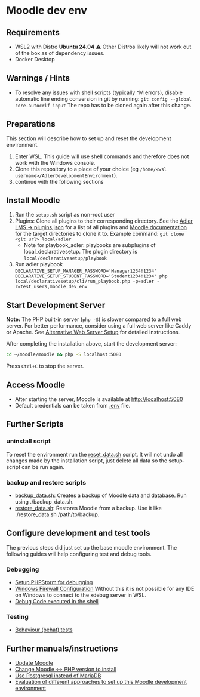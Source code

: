 # Moodle dev env

## Requirements
- WSL2 with Distro **Ubuntu 24.04**
  ⚠️ Other Distros likely will not work out of the box as of dependency issues.
- Docker Desktop

## Warnings / Hints
- To resolve any issues with shell scripts (typically ^M errors), disable automatic line ending conversion in git by running:
`git config --global core.autocrlf input`
The repo has to be cloned again after this change.

## Preparations
This section will describe how to set up and reset the development environment.

1. Enter WSL. This guide will use shell commands and therefore does not work with the Windows console.
2. Clone this repository to a place of your choice (eg `/home/<wsl username>/AdlerDevelopmentEnvironment`).
3. continue with the following sections

## Install Moodle
1) Run the `setup.sh` script as non-root user
2) Plugins: Clone all plugins to their corresponding directory. See the 
     [Adler LMS -> plugins.json](https://github.com/ProjektAdLer/MoodleAdlerLMS/blob/main/plugins.json) for a list of all plugins and [Moodle documentation](https://moodledev.io/docs/4.1/apis/plugintypes) for the target directories
     to clone it to. Example command: `git clone <git url> local/adler`
     - Note for playbook_adler: playbooks are subplugins of local_declarativesetup. The plugin directory is `local/declarativesetup/playbook`
3) Run adler playbook `DECLARATIVE_SETUP_MANAGER_PASSWORD='Manager1234!1234' DECLARATIVE_SETUP_STUDENT_PASSWORD='Student1234!1234' php local/declarativesetup/cli/run_playbook.php -p=adler -r=test_users,moodle_dev_env`

## Start Development Server

**Note:** The PHP built-in server (`php -S`) is slower compared to a full web server. For better performance, consider using a full web server like Caddy or Apache. See [Alternative Web Server Setup](doc/webserver_setup.md) for detailed instructions.

After completing the installation above, start the development server:

```bash
cd ~/moodle/moodle && php -S localhost:5080
```

Press `Ctrl+C` to stop the server.

## Access Moodle
- After starting the server, Moodle is available at [http://localhost:5080](http://localhost:5080)
- Default credentials can be taken from [.env](.env) file.

## Further Scripts

### uninstall script

To reset the environment run the [reset_data.sh](reset_data.sh) script.
It will not undo all changes made by the installation script, just delete all data so the setup-script can be run again.

### backup and restore scripts
- [backup_data.sh](backup_data.sh): Creates a backup of Moodle data and database. Run using ./backup_data.sh.
- [restore_data.sh](restore_data.sh): Restores Moodle from a backup. Use it like ./restore_data.sh /path/to/backup.

## Configure development and test tools
The previous steps did just set up the base moodle environment. The following guides will help configuring test and
debug tools.

### Debugging
- [Setup PHPStorm for debugging](doc/debug/configure_phpstorm.md)
- [Windows Firewall Configuration](doc/debug/windows_firewall_setup.md)
  Without this it is not possible for any IDE on Windows to connect to the xdebug server in WSL.
- [Debug Code executed in the shell](doc/debug/command_line_debug.md)

### Testing
- [Behaviour (behat) tests](doc/behat_tests.md)


## Further manuals/instructions
- [Update Moodle](doc/update_moodle.md)
- [Change Moodle <-> PHP version to install](doc/change_moodle_php_version.md)
- [Use Postgresql instead of MariaDB](doc/postgresql.md)
- [Evaluation of different approaches to set up this Moodle development environment](doc/alternative_approaches.md)

